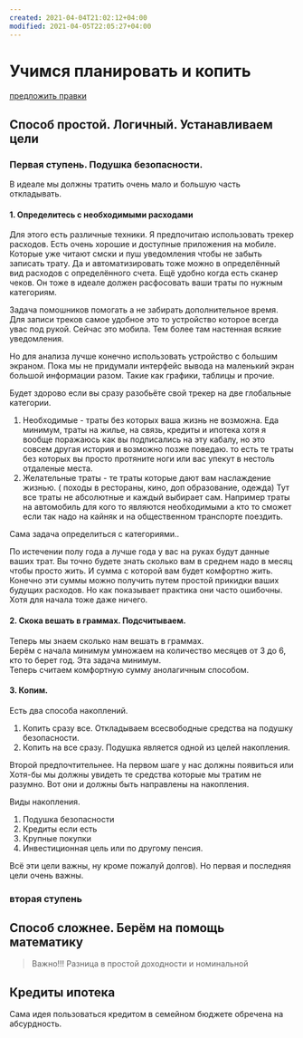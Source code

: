 ```yaml
---
created: 2021-04-04T21:02:12+04:00
modified: 2021-04-05T22:05:27+04:00
---
```


# Учимся планировать и копить

[предложить правки](https://github.com/bad4iz/journal/blob/master/abcOfFinance.md) 

## Способ простой. Логичный. Устанавливаем цели

### Первая ступень. Подушка безопасности. 
В идеале мы должны тратить очень мало и большую часть откладывать. 

#### 1. Определитесь с необходимыми расходами

Для этого есть различные техники. Я предпочитаю использовать трекер расходов. Есть очень хорошие и доступные приложения на мобиле. Которые уже читают смски и пуш уведомления чтобы не забыть записать трату. Да и автоматизировать тоже можно в определённый вид расходов с определённого счета. Ещё удобно когда есть сканер чеков. Он тоже в идеале должен расфосовать ваши траты по нужным категориям.   

Задача помошников помогать а не забирать дополнительное время. Для записи треков самое удобное это то устройство которое всегда увас под рукой. Сейчас это мобила. Тем более там настенная всякие уведомления.   

Но для анализа лучше конечно использовать устройство с большим экраном. Пока мы не придумали интерфейс вывода на маленький экран большой информации разом. Такие как графики, таблицы и прочие. 

Будет здорово если вы сразу разобьёте свой трекер на две глобальные категории.
1. Необходимые - траты без которых ваша жизнь не возможна. Еда минимум, траты на жилье, на связь, кредиты и ипотека хотя я вообще поражаюсь как вы подписались на эту кабалу, но это совсем другая история и возможно позже поведаю. то есть те траты без которых вы просто протяните ноги или вас упекут в нестоль отдаленые места. 
2. Желательные траты - те траты которые дают вам наслаждение жизнью. ( походы в рестораны, кино, доп образование, одежда)
Тут все траты не абсолютные и каждый выбирает сам. Например траты на автомобиль для кого то являются необходимыми а кто то сможет если так надо на кайняк и на общественном транспорте поездить.  

Сама задача определиться с категориями..

По истечении полу года а лучше года у вас на руках будут данные ваших трат. Вы точно будете знать сколько вам в среднем надо в месяц чтобы просто жить. И сумма с которой вам будет комфортно жить. Конечно эти суммы можно получить путем простой прикидки ваших будущих расходов. Но как показывает практика они часто ошибочны. Хотя для начала тоже даже ничего.

#### 2. Скока вешать в граммах. Подсчитываем. 

Теперь мы знаем сколько нам вешать в граммах.   
Берём с начала минимум умножаем на количество месяцев от 3 до 6, кто то берет год. Эта задача минимум.   
Теперь считаем комфортную сумму анолагичным способом.   

#### 3. Копим. 

Есть два способа накоплений.   
1. Копить сразу все. Откладываем всесвободные средства на подушку безопасности. 
1. Копить на все сразу. Подушка является одной из целей накопления. 


Второй предпочтительнее. 
На первом шаге у нас должны появиться или Хотя-бы мы должны увидеть те средства которые мы тратим не разумно. Вот они и должны быть направлены на накопления. 

Виды накопления. 
1. Подушка безопасности
1. Кредиты если есть
1. Крупные покупки
1. Инвестиционная цель или по другому пенсия. 

Всё эти цели важны, ну кроме пожалуй долгов). 
Но первая и последняя цели очень важны. 


### вторая ступень



## Способ сложнее. Берём на помощь математику

> Важно!!! Разница в простой доходности и номинальной






## Кредиты ипотека
Сама идея пользоваться кредитом в семейном бюджете обречена на абсурдность.
